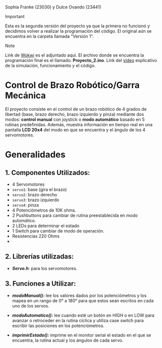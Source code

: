Sophia Franke (23030) y Dulce Ovando (23441)
> [!IMPORTANT]
> Esta es la segunda versión del proyecto ya que la primera no funcionó y decidimos volver a realizar la programación del código. El original aún se encuentra en la carpeta llamada "Versión 1".

> [!NOTE]
> Link de [Wokwi](https://wokwi.com/projects/431972882495184897) es el adjuntado aquí.
> El archivo donde se encuentra la programación final es el llamado: **Proyecto_2.ino**.
> Link del [video](https://www.canva.com/design/DAGozV7WFKk/znER21fBJ3m2nXFhi5JNfA/edit?utm_content=DAGozV7WFKk&utm_campaign=designshare&utm_medium=link2&utm_source=sharebutton) explicativo de la simulación, funcionamiento y el código.


# Control de Brazo Robótico/Garra Mecánica
El proyecto consiste en el control de un brazo robótico de 4 grados de libertad (base, brazo derecho, brazo izquierdo y pinza) mediante dos modos: **control manual** con joystick o **modo automático** basado en 5 rutinas predefinidas. Además, muestra información en tiempo real en una pantalla **LCD 20x4** del modo en que se encuentra y el ángulo de los 4 servomotores.

# Generalidades
## **1. Componentes Utilizados:**
  - 4 Servomotores
  - `servo1`: base (gira el brazo)
  - `servo2`: brazo derecho
  - `servo3`: brazo izquierdo
  - `servo4`: pinza
  - 4 Potenciómetros de 10K ohms.
  - 2 Pushbuttons para cambiar de rutina preestablecida en modo automático.
  - 2 LEDs para determinar el estado
  - 1 Switch para cambiar de modo de operación.
  - Resistencias 220 Ohms
  - 
## **2. Librerías utilizadas:**
  - **_Servo.h_**: para los servomotores.

## **3. Funciones a Utilizar:**
  - **_modoManual():_** lee los valores dados por los potenciómetros y los mapea en un rango de 0° a 180° para que estos sean escritos en cada uno de los servos.
  
  - **_modoAutomatico():_** lee cuando esté un botón en HIGH o en LOW para avanzar o retroceder en la rutina cíclica y utiliza case switch para escribir las posiciones en los potenciómetros.
    
  - **_imprimirEstado():_** imprime en el monitor serial el estado en el que se encuentra, la rutina actual y los ángulos de cada servo.
